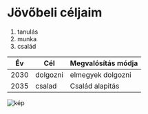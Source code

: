 # Jövőbeli céljaim

1. tanulás
2. munka
3. család

| Év     | Cél | Megvalósítás módja   |
|---------|-----|---------|
| 2030    | dolgozni  | elmegyek dolgozni|
| 2035    | csalad  | Család alapitás  |

![kép](https://cdn.origo.hu/2023/12/0kLZasCTnf8xy9wKpfuO-L1fiYq5awCNQIl5TvK3AOg/fit/1085/1500/no/1/aHR0cHM6Ly9jbXNjZG4uYXBwLmNvbnRlbnQucHJpdmF0ZS9jb250ZW50L2RiY2NlNGMyMDVjZDQ4OTZiZDdhZjg0NTk5NDA0Njll.jpg)
